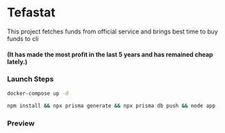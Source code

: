 # Tefastat
 This project fetches funds from official service and brings best time to buy funds to cli
#### (It has made the most profit in the last 5 years and has remained cheap lately.)

### Launch Steps
```bash
docker-compose up -d
```

```bash
npm install && npx prisma generate && npx prisma db push && node app
```

### Preview
